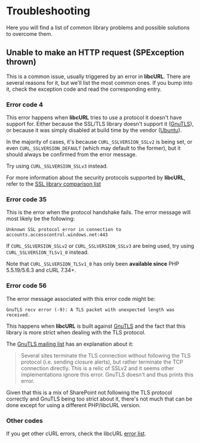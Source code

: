 # Troubleshooting
Here you will find a list of common library problems and possible solutions to overcome them.

## Unable to make an HTTP request (SPException thrown)
This is a common issue, usually triggered by an error in **libcURL**. There are several reasons for it, but we'll list the most common ones. If you bump into it, check the exception code and read the corresponding entry.

### Error code 4
This error happens when **libcURL** tries to use a protocol it doesn't have support for. Either because the SSL/TLS library doesn't support it ([GnuTLS](http://www.gnutls.org/manual/gnutls.html#On-SSL-2-and-older-protocols)), or because it was simply disabled at build time by the vendor ([Ubuntu](http://serverfault.com/questions/456334/problems-with-disabled-ssl-version-2-in-ubuntu-server-can-i-also-disable-ssl-ve)).

In the majority of cases, it's because `CURL_SSLVERSION_SSLv2` is being set, or even `CURL_SSLVERSION_DEFAULT` (which may default to the former), but it should always be confirmed from the error message.

Try using `CURL_SSLVERSION_SSLv3` instead.

For more information about the security protocols supported by **libcURL**, refer to the [SSL library comparison list](http://curl.haxx.se/docs/ssl-compared.html)


### Error code 35
This is the error when the protocol handshake fails. The error message will most likely be the following:

```
Unknown SSL protocol error in connection to accounts.accesscontrol.windows.net:443
```

If `CURL_SSLVERSION_SSLv2` or `CURL_SSLVERSION_SSLv3` are being used, try using `CURL_SSLVERSION_TLSv1_0` instead.


Note that `CURL_SSLVERSION_TLSv1_0` has only been **available since** PHP 5.5.19/5.6.3 and cURL 7.34+.


### Error code 56
The error message associated with this error code might be:
```
GnuTLS recv error (-9): A TLS packet with unexpected length was received.
```

This happens when **libcURL** is built against [GnuTLS](http://www.gnutls.org/) and the fact that this library is more strict when dealing with the TLS protocol.

The [GnuTLS mailing list](http://lists.gnu.org/archive/html/gnutls-devel/2011-02/msg00002.html) has an explanation about it:
> Several sites terminate the TLS connection without following the TLS protocol (i.e. sending closure alerts), but rather terminate the TCP connection directly. This is a relic of SSLv2 and it seems other implementations ignore this error. GnuTLS doesn't and thus prints this error.

Given that this is a mix of SharePoint not following the TLS protocol correctly and GnuTLS being too strict about it, there's not much that can be done except for using a different PHP/libcURL version.

### Other codes
If you get other cURL errors, check the libcURL [error list](http://curl.haxx.se/libcurl/c/libcurl-errors.html).
